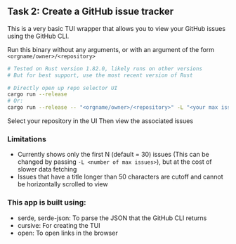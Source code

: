 ## Task 2: Create a GitHub issue tracker

This is a very basic TUI wrapper that allows you to view your GitHub issues using the GitHub CLI.

Run this binary without any arguments, or with an argument of the form `<orgname/owner>/<repository>`

```bash
# Tested on Rust version 1.82.0, likely runs on other versions
# But for best support, use the most recent version of Rust

# Directly open up repo selector UI
cargo run --release
# Or:
cargo run --release -- "<orgname/owner>/<repository>" -L "<your max issue limit>"
```

Select your repository in the UI
Then view the associated issues

### Limitations
- Currently shows only the first N (default = 30) issues (This can be changed by passing `-L <number of max issues>`), but at the cost of slower data fetching
- Issues that have a title longer than 50 characters are cutoff and cannot be horizontally scrolled to view

### This app is built using:
- serde, serde-json: To parse the JSON that the GitHub CLI returns
- cursive: For creating the TUI
- open: To open links in the browser